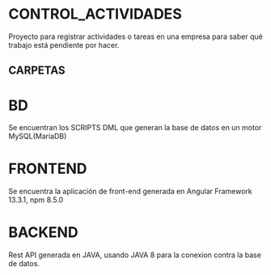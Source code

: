 # CONTROL_ACTIVIDADES
Proyecto para registrar actividades o tareas en una empresa para
saber qué trabajo está pendiente por hacer.

## CARPETAS

#  BD

Se encuentran los SCRIPTS DML que generan la base de datos en un motor MySQL(MariaDB)

# FRONTEND

Se encuentra la aplicación de front-end generada en Angular Framework 13.3.1, npm 8.5.0

# BACKEND

Rest API generada en JAVA, usando JAVA 8 para la conexion contra la base de datos.
